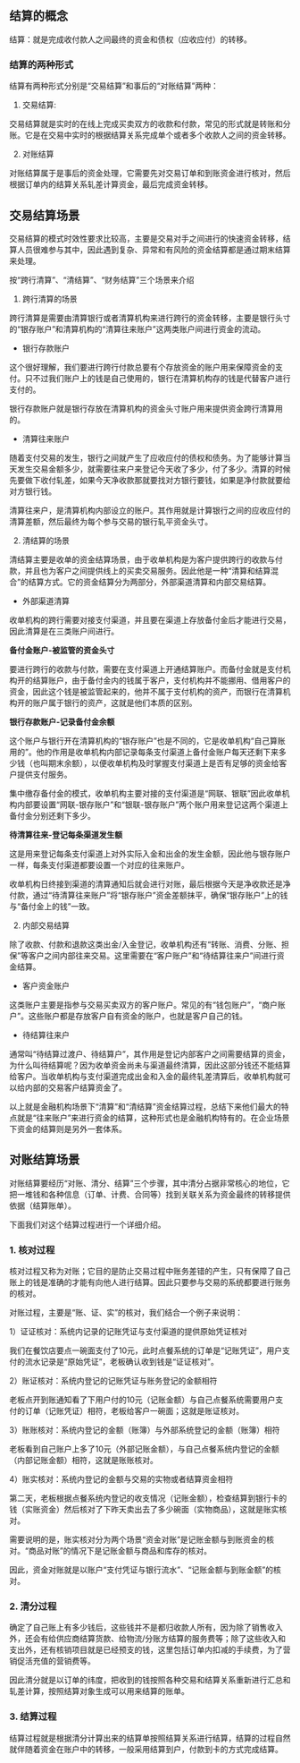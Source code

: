 ## 结算的概念

结算：就是完成收付款人之间最终的资金和债权（应收应付）的转移。

### 结算的两种形式

结算有两种形式分别是“交易结算”和事后的“对账结算”两种：



1) 交易结算:

交易结算就是实时的在线上完成买卖双方的收款和付款，常见的形式就是转账和分账。它是在交易中实时的根据结算关系完成单个或者多个收款人之间的资金转移。

2) 对账结算

对账结算属于是事后的资金处理，它需要先对交易订单和到账资金进行核对，然后根据订单内的结算关系轧差计算资金，最后完成资金转移。

## 交易结算场景

交易结算的模式时效性要求比较高，主要是交易对手之间进行的快速资金转移，结算人员很难参与其中，因此遇到复杂、异常和有风险的资金结算都是通过期末结算来处理。

按“跨行清算”、“清结算”、“财务结算”三个场景来介绍

1) 跨行清算的场景

跨行清算是需要由清算银行或者清算机构来进行跨行的资金转移，主要是银行头寸的“银存账户”和清算机构的“清算往来账户”这两类账户间进行资金的流动。

* 银行存款账户

这个很好理解，我们要进行跨行付款总要有个存放资金的账户用来保障资金的支付。只不过我们账户上的钱是自己使用的，银行在清算机构存的钱是代替客户进行支付的。

银行存款账户就是银行存放在清算机构的资金头寸账户用来提供资金跨行清算用的。

* 清算往来账户

随着支付交易的发生，银行之间就产生了应收应付的债权和债务。为了能够计算当天发生交易金额多少，就需要往来户来登记今天收了多少，付了多少。清算的时候先要做下收付轧差，如果今天净收款那就要找对方银行要钱，如果是净付款就要给对方银行钱。

清算往来户，是清算机构内部设立的账户。其作用就是计算银行之间的应收应付的清算差额，然后最终为每个参与交易的银行轧平资金头寸。

2) 清结算的场景

清结算主要是收单的资金结算场景，由于收单机构是为客户提供跨行的收款与付款，并且也为客户之间提供线上的买卖交易服务。因此他是一种“清算和结算混合”的结算方式。它的资金结算分为两部分，外部渠道清算和内部交易结算。

* 外部渠道清算

收单机构的跨行需要对接支付渠道，并且要在渠道上存放备付金后才能进行交易，因此清算是在三类账户间进行。

**备付金账户-被监管的资金头寸**

要进行跨行的收款与付款，需要在支付渠道上开通结算账户。而备付金就是支付机构开的结算账户，由于备付金内的钱属于客户，支付机构并不能挪用、借用客户的资金，因此这个钱是被监管起来的，他并不属于支付机构的资产，而银行在清算机构开的账户属于银行的资产，这就是他们本质的区别。

**银行存款账户-记录备付金余额**

这个账户与银行开在清算机构的“银存账户”也是不同的，它是收单机构“自己算账用的”。他的作用是收单机构内部记录每条支付渠道上备付金账户每天还剩下来多少钱（也叫期末余额），以便收单机构及时掌握支付渠道上是否有足够的资金给客户提供支付服务。

集中缴存备付金的模式，收单机构主要对接的支付渠道是“网联、银联”因此收单机构内部要设置“网联-银存账户”和“银联-银存账户”两个账户用来登记这两个渠道上备付金分别还剩下多少。

**待清算往来-登记每条渠道发生额**

这是用来登记每条支付渠道上对外实际入金和出金的发生金额，因此他与银存账户一样，每条支付渠道都要设置一个对应的往来账户。

收单机构日终接到渠道的清算通知后就会进行对账，最后根据今天是净收款还是净付款，通过“待清算往来账户”将“银存账户”资金差额抹平，确保“银存账户”上的钱与“备付金上的钱”一致。

2) 内部交易结算

除了收款、付款和退款这类出金/入金登记，收单机构还有“转账、消费、分账、担保”等客户之间内部往来交易。这里需要在“客户账户”和“待结算往来户”间进行资金结算。

* 客户资金账户

这类账户主要是指参与交易买卖双方的客户账户。常见的有“钱包账户”，“商户账户”。这些账户都是存放客户自有资金的账户，也就是客户自己的钱。

* 待结算往来户

通常叫“待结算过渡户、待结算户”，其作用是登记内部客户之间需要结算的资金，为什么叫待结算呢？因为收单资金尚未与渠道最终清算，因此这部分钱还不能结算给客户。当收单机构与支付渠道完成出金和入金的最终轧差清算后，收单机构就可以给内部的交易客户结算资金了。

以上就是金融机构场景下“清算”和“清结算”资金结算过程，总结下来他们最大的特点就是“往来账户”来进行资金的结算，这种形式也是金融机构特有的。在企业场景下资金的结算则是另外一套体系。

## 对账结算场景

对账结算要经历“对账、清分、结算”三个步骤，其中清分占据非常核心的地位，它把一堆钱和各种信息（订单、计费、合同等）找到关联关系为资金最终的转移提供依据（结算账单）。

下面我们对这个结算过程进行一个详细介绍。

### 1. 核对过程

核对过程又称为对账；它目的是防止交易过程中账务差错的产生，只有保障了自己账上的钱是准确的才能有向他人进行结算。因此只要参与交易的系统都要进行账务的核对。

对账过程，主要是“账、证、实”的核对，我们结合一个例子来说明：

1）证证核对：系统内记录的记账凭证与支付渠道的提供原始凭证核对

我们在餐饮店要点一碗面支付了10元，此时点餐系统的订单是“记账凭证”，用户支付的流水记录是“原始凭证”，老板确认收到钱是“证证核对”。

2）账证核对：系统内登记的记账凭证与账务登记的金额相符

老板点开到账通知看了下用户付的10元（记账金额）与自己点餐系统需要用户支付的订单（记账凭证）相符，老板给客户一碗面；这就是账证核对。

3）账账核对：系统内登记的金额（账簿）与外部系统登记的金额（账簿）相符

老板看到自己账户上多了10元（外部记账金额），与自己点餐系统内登记的金额（内部记账金额）相符，这就是账账核对。

4）账实核对：系统内登记的金额与交易的实物或者结算资金相符

第二天，老板根据点餐系统内登记的收支情况（记账金额），检查结算到银行卡的钱（实账资金）然后核对了下昨天卖出去了多少碗面（实物商品），这就是账实核对。

需要说明的是，账实核对分为两个场景“资金对账”是记账金额与到账资金的核对。“商品对账”的情况下是记账金额与商品和库存的核对。

因此，资金对账就是以账户“支付凭证与银行流水”、“记账金额与到账金额”的核对。

### 2. 清分过程

确定了自己账上有多少钱后，这些钱并不是都归收款人所有，因为除了销售收入外，还会有给供应商结算货款、给物流/分账方结算的服务费等；除了这些收入和支出外，还有核销项目就是已经预支的钱，这里包括订单内扣减的手续费，为了营销促活充值的营销费等。

因此清分就是以订单的纬度，把收到的钱按照各种交易和结算关系重新进行汇总和轧差计算，按照结算对象生成可以用来结算的账单。

 ### 3. 结算过程

结算过程就是根据清分计算出来的结算单按照结算关系进行结算，结算的过程自然就伴随着资金在账户中的转移，一般采用结算到户，付款到卡的方式完成结算。